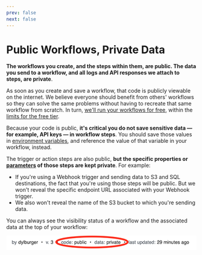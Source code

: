 ```yaml
---
prev: false
next: false
---
```


# Public Workflows, Private Data

**The workflows you create, and the steps within them, are public. The data you send to a workflow, and all logs and API responses we attach to steps, are private**.

As soon as you create and save a workflow, that code is publicly viewable on the internet. We believe everyone should benefit from others' workflows so they can solve the same problems without having to recreate that same workflow from scratch. In turn, [we'll run your workflows for free](/pricing/), within the [limits for the free tier](/limits/).

Because your code is public, **it's critical you do not save sensitive data — for example, API keys — in workflow steps**. You should save those values in [environment variables](/environment-variables/), and reference the value of that variable in your workflow, instead.

The trigger or action steps are also public, **but the specific properties or [parameters](/destinations/#destination-parameters) of those steps are kept private**. For example:

- If you're using a Webhook trigger and sending data to S3 and SQL destinations, the fact that you're using those steps will be public. But we won't reveal the specific endpoint URL associated with your Webhook trigger.
- We also won't reveal the name of the S3 bucket to which you're sending data.

You can always see the visibility status of a workflow and the associated data at the top of your workflow:

<div>
<img alt="Workflow visibility state" src="./images/pipeline-visibility.png">
</div>

<Footer />

